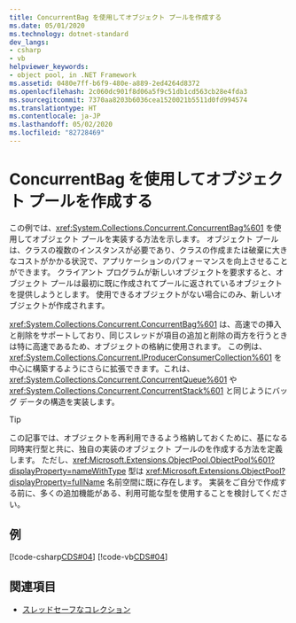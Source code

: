 ```yaml
---
title: ConcurrentBag を使用してオブジェクト プールを作成する
ms.date: 05/01/2020
ms.technology: dotnet-standard
dev_langs:
- csharp
- vb
helpviewer_keywords:
- object pool, in .NET Framework
ms.assetid: 0480e7ff-b6f9-480e-a889-2ed4264d8372
ms.openlocfilehash: 2c060dc901f8d06a5f9c51db1cd563cb28e4fda3
ms.sourcegitcommit: 7370aa8203b6036cea1520021b5511d0fd994574
ms.translationtype: HT
ms.contentlocale: ja-JP
ms.lasthandoff: 05/02/2020
ms.locfileid: "82728469"
---
```

# <a name="create-an-object-pool-by-using-a-concurrentbag"></a>ConcurrentBag を使用してオブジェクト プールを作成する

この例では、<xref:System.Collections.Concurrent.ConcurrentBag%601> を使用してオブジェクト プールを実装する方法を示します。 オブジェクト プールは、クラスの複数のインスタンスが必要であり、クラスの作成または破棄に大きなコストがかかる状況で、アプリケーションのパフォーマンスを向上させることができます。 クライアント プログラムが新しいオブジェクトを要求すると、オブジェクト プールは最初に既に作成されてプールに返されているオブジェクトを提供しようとします。 使用できるオブジェクトがない場合にのみ、新しいオブジェクトが作成されます。

<xref:System.Collections.Concurrent.ConcurrentBag%601> は、高速での挿入と削除をサポートしており、同じスレッドが項目の追加と削除の両方を行うときは特に高速であるため、オブジェクトの格納に使用されます。 この例は、<xref:System.Collections.Concurrent.IProducerConsumerCollection%601> を中心に構築するようにさらに拡張できます。これは、<xref:System.Collections.Concurrent.ConcurrentQueue%601> や <xref:System.Collections.Concurrent.ConcurrentStack%601> と同じようにバッグ データの構造を実装します。

> [!TIP]
> この記事では、オブジェクトを再利用できるよう格納しておくために、基になる同時実行型と共に、独自の実装のオブジェクト プールのを作成する方法を定義します。 ただし、<xref:Microsoft.Extensions.ObjectPool.ObjectPool%601?displayProperty=nameWithType> 型は <xref:Microsoft.Extensions.ObjectPool?displayProperty=fullName> 名前空間に既に存在します。 実装をご自分で作成する前に、多くの追加機能がある、利用可能な型を使用することを検討してください。

## <a name="example"></a>例

[!code-csharp[CDS#04](../../../../samples/snippets/csharp/VS_Snippets_Misc/cds/cs/objectpool.cs#04)]
[!code-vb[CDS#04](../../../../samples/snippets/visualbasic/VS_Snippets_Misc/cds/vb/objectpool04.vb#04)]

## <a name="see-also"></a>関連項目

- [スレッドセーフなコレクション](../../../../docs/standard/collections/thread-safe/index.md)
